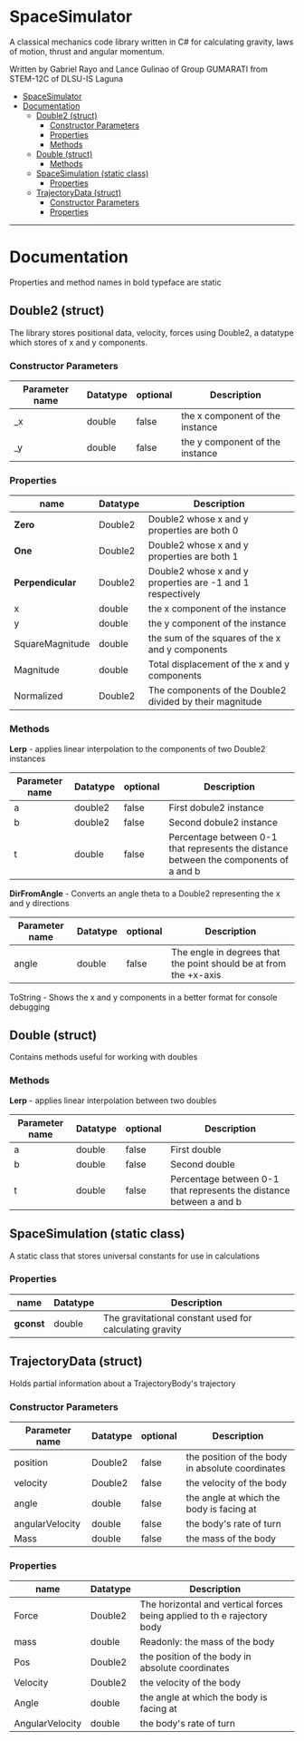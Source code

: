 # SpaceSimulator

A classical mechanics code library written in C# for calculating gravity, laws of motion, thrust and angular momentum.

Written by Gabriel Rayo and Lance Gulinao of Group GUMARATI from STEM-12C of DLSU-IS Laguna

-   [SpaceSimulator](#spacesimulator)
-   [Documentation](#documentation)
    -   [Double2 (struct)](#double2-struct)
        -   [Constructor Parameters](#constructor-parameters)
        -   [Properties](#properties)
        -   [Methods](#methods)
    -   [Double (struct)](#double-struct)
        -   [Methods](#methods-1)
    -   [SpaceSimulation (static class)](#spacesimulation-static-class)
        -   [Properties](#properties-1)
    -   [TrajectoryData (struct)](#trajectorydata-struct)
        -   [Constructor Parameters](#constructor-parameters-1)
        -   [Properties](#properties-2)

---

# Documentation

Properties and method names in bold typeface are static

## Double2 (struct)

The library stores positional data, velocity, forces using Double2, a datatype which stores of x and y components.

### Constructor Parameters

| Parameter name | Datatype | optional | Description                     |
| -------------- | -------- | -------- | ------------------------------- |
| \_x            | double   | false    | the x component of the instance |
| \_y            | double   | false    | the y component of the instance |

### Properties

| name              | Datatype | Description                                                |
| ----------------- | -------- | ---------------------------------------------------------- |
| **Zero**          | Double2  | Double2 whose x and y properties are both 0                |
| **One**           | Double2  | Double2 whose x and y properties are both 1                |
| **Perpendicular** | Double2  | Double2 whose x and y properties are -1 and 1 respectively |
| x                 | double   | the x component of the instance                            |
| y                 | double   | the y component of the instance                            |
| SquareMagnitude   | double   | the sum of the squares of the x and y components           |
| Magnitude         | double   | Total displacement of the x and y components               |
| Normalized        | Double2  | The components of the Double2 divided by their magnitude   |

### Methods

**Lerp** - applies linear interpolation to the components of two Double2 instances

| Parameter name | Datatype | optional | Description                                                                           |
| -------------- | -------- | -------- | ------------------------------------------------------------------------------------- |
| a              | double2  | false    | First dobule2 instance                                                                |
| b              | double2  | false    | Second dobule2 instance                                                               |
| t              | double   | false    | Percentage between 0-1 that represents the distance between the components of a and b |

**DirFromAngle** - Converts an angle theta to a Double2 representing the x and y directions

| Parameter name | Datatype | optional | Description                                                       |
| -------------- | -------- | -------- | ----------------------------------------------------------------- |
| angle          | double   | false    | The engle in degrees that the point should be at from the +x-axis |

ToString - Shows the x and y components in a better format for console debugging

## Double (struct)

Contains methods useful for working with doubles

### Methods

**Lerp** - applies linear interpolation between two doubles

| Parameter name | Datatype | optional | Description                                                         |
| -------------- | -------- | -------- | ------------------------------------------------------------------- |
| a              | double   | false    | First double                                                        |
| b              | double   | false    | Second double                                                       |
| t              | double   | false    | Percentage between 0-1 that represents the distance between a and b |

## SpaceSimulation (static class)

A static class that stores universal constants for use in calculations

### Properties

| name       | Datatype | Description                                             |
| ---------- | -------- | ------------------------------------------------------- |
| **gconst** | double   | The gravitational constant used for calculating gravity |

## TrajectoryData (struct)

Holds partial information about a TrajectoryBody's trajectory

### Constructor Parameters

| Parameter name  | Datatype | optional | Description                                      |
| --------------- | -------- | -------- | ------------------------------------------------ |
| position        | Double2  | false    | the position of the body in absolute coordinates |
| velocity        | Double2  | false    | the velocity of the body                         |
| angle           | double   | false    | the angle at which the body is facing at         |
| angularVelocity | double   | false    | the body's rate of turn                          |
| Mass            | double   | false    | the mass of the body                             |

### Properties

| name            | Datatype | Description                                                             |
| --------------- | -------- | ----------------------------------------------------------------------- |
| Force           | Double2  | The horizontal and vertical forces being applied to th e rajectory body |
| mass            | double   | Readonly: the mass of the body                                          |
| Pos             | Double2  | the position of the body in absolute coordinates                        |
| Velocity        | Double2  | the velocity of the body                                                |
| Angle           | double   | the angle at which the body is facing at                                |
| AngularVelocity | double   | the body's rate of turn                                                 |
